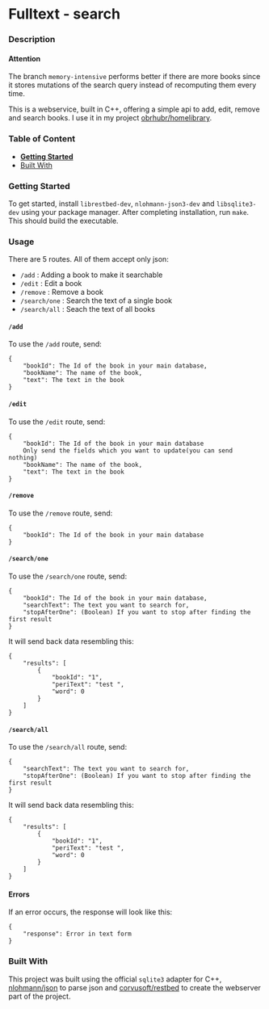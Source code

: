 # Fulltext - search

### Description

#### Attention

The branch `memory-intensive` performs better if there are more books since it stores mutations of the search query instead of recomputing them every time.


This is a webservice, built in C++, offering a simple api to add, edit, remove and search books. I use it in my project [obrhubr/homelibrary](https://www.github.com/obrhubr/homelibrary).

### Table of Content

- [**Getting Started**](#getting-started)
- [Built With](#built-with)

### Getting Started

To get started, install `librestbed-dev`, `nlohmann-json3-dev` and `libsqlite3-dev` using your package manager. After completing installation, run `make`. This should build the executable.

### Usage

There are 5 routes. All of them accept only json: 
 - `/add` : Adding a book to make it searchable
 - `/edit` : Edit a book
 - `/remove` : Remove a book
 - `/search/one` : Search the text of a single book
 - `/search/all` : Seach the text of all books

#### `/add`
To use the `/add` route, send:
```
{
    "bookId": The Id of the book in your main database,
    "bookName": The name of the book,
    "text": The text in the book
}
```

#### `/edit`
To use the `/edit` route, send:
```
{
    "bookId": The Id of the book in your main database
    Only send the fields which you want to update(you can send nothing)
    "bookName": The name of the book,
    "text": The text in the book
}
```

#### `/remove`
To use the `/remove` route, send:
```
{
    "bookId": The Id of the book in your main database
}
```

#### `/search/one`
To use the `/search/one` route, send:
```
{
    "bookId": The Id of the book in your main database,
    "searchText": The text you want to search for,
    "stopAfterOne": (Boolean) If you want to stop after finding the first result
}
```
It will send back data resembling this:
```
{
    "results": [
        {
            "bookId": "1",
            "periText": "test ",
            "word": 0
        }
    ]
}
```

#### `/search/all`
To use the `/search/all` route, send:
```
{
    "searchText": The text you want to search for,
    "stopAfterOne": (Boolean) If you want to stop after finding the first result
}
```
It will send back data resembling this:
```
{
    "results": [
        {
            "bookId": "1",
            "periText": "test ",
            "word": 0
        }
    ]
}
```

#### Errors
If an error occurs, the response will look like this:
```
{
    "response": Error in text form
}
```


### Built With

This project was built using the official `sqlite3` adapter for C++, [nlohmann/json](https://www.github.com/nlohmann/json) to parse json and [corvusoft/restbed](https://github.com/Corvusoft/restbed) to create the webserver part of the project.